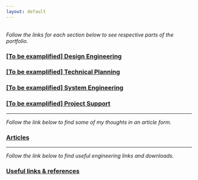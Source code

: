 ```yaml
---
layout: default
---
```


<br> 
<em>Follow the links for each section below to see respective parts of the portfolio.</em>

<!---##
### Reshaping

Reshaping is what I call rethinking through AM. 
Additive manufacturing and topology optimization of mining parts. 
-->

### <a href="https://hvleifsson.github.io/Design_Engineering">[To be examplified] Design Engineering</a>

### <a href="https://hvleifsson.github.io/Technical_Planning">[To be examplified] Technical Planning</a>

### <a href="https://hvleifsson.github.io/syst_eng">[To be examplified] System Engineering</a>

### <a href="https://hvleifsson.github.io/Project_Support">[To be examplified] Project Support</a>


<!---##
### Technical Writing

### Technical Advisory
-->

------------------------------------------------------------------------------------------------------------------------------------
<em>Follow the link below to find some of my thoughts in an article form.</em>
### <a href="hvleifsson.github.io/articles/">Articles</a>

<!---##
<p align="center">
  <img width="460" height="300" src="images/manifold_single_transparent.png">
</p>

<a href="https://lup.lub.lu.se/student-papers/search/publication/8915962">https://lup.lub.lu.se/student-papers/search/publication/8915962</a>




------------------------------------------------------------------------------------------------------------------------------------
<em>Follow the link below to find videos on engineering software and tools.</em>
### <a href="hvleifsson.github.io/articles/">Educationals</a>
-->
------------------------------------------------------------------------------------------------------------------------------------
<em>Follow the link below to find useful engineering links and downloads.</em>
### <a href="hvleifsson.github.io/useful_links/">Useful links & references</a>









<br> 
 
<br> 
 
<br> 
 
<br> 
 
<br> 
 
<br> 
 
<br> 
 
<br> 
 
<br> 

<br> 
 
<br> 
 
<br> 
 
<br> 
 
<br> 
 
<br> 
 
<br> 
 
<br> 
 
<br> 
